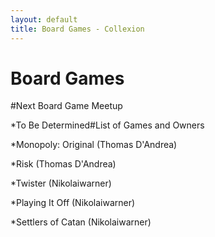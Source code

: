 ```yaml
---
layout: default
title: Board Games - Collexion
---
```


# Board Games

#Next Board Game Meetup


*To Be Determined#List of Games and Owners


*Monopoly: Original (Thomas D'Andrea)


*Risk (Thomas D'Andrea)


*Twister (Nikolaiwarner)


*Playing It Off (Nikolaiwarner)


*Settlers of Catan (Nikolaiwarner)